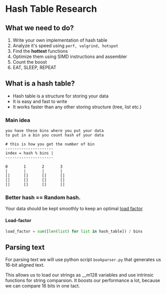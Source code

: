 # Hash Table Research

## What we need to do?
1. Write your own implementation of hash table
2. Analyze it's speed using ```perf, valgrind, hotspot```
3. Find the __hottest__ functions
4. Optimize them using SIMD instructions and assembler
5. Count the boost
6. EAT, SLEEP, REPEAT

## What is a hash table?
- Hash table is a structure for storing your data
- It is easy and fast to write
- It works faster than any other storing structure (tree, list etc.)

### Main idea
```
you have these bins where you put your data
to put in a bin you count hash of your data

# this is how you get the number of bin
---------------------
index = hash % bins |
---------------------

0       1       2       3
|       |       |       |
[]      []      []      []
[]      []      []      []
[]      []      []      []
```

### Better hash == Random hash.
Your data should be kept smoothly to keep an optimal [load factor](#load-factor)

#### Load-factor

```python
load_factor = sum([len(list) for list in hash_table]) / bins
```


## Parsing text
For parsing text we will use python script ```bookparser.py``` that generates us 16-bit aligned text.

This allows us to load our strings as __m128 variables and use intrinsic functions for string comparsion.
It boosts our performance a lot, because we can compare 16 bits in one tact.





